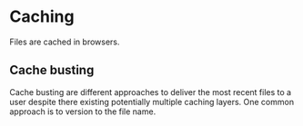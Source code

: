 # Caching

Files are cached in browsers.

## Cache busting

Cache busting are different approaches to deliver the most recent files to a
user despite there existing potentially multiple caching layers. One common
approach is to version to the file name.
